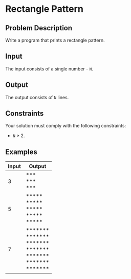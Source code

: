# Rectangle Pattern

## Problem Description

Write a program that prints a rectangle pattern.

## Input

The input consists of a single number - `N`.

## Output

The output consists of `N` lines.

## Constraints

Your solution must comply with the following constraints:

- `N` ≥ 2.

## Examples

|Input|Output|
|-|-|
|3|\*\*\*<br />\*\*\*<br />\*\*\*|
|5|\*\*\*\*\*<br />\*\*\*\*\*<br />\*\*\*\*\*<br />\*\*\*\*\*<br />\*\*\*\*\*|
|7|\*\*\*\*\*\*\*<br />\*\*\*\*\*\*\*<br />\*\*\*\*\*\*\*<br />\*\*\*\*\*\*\*<br />\*\*\*\*\*\*\*<br />\*\*\*\*\*\*\*<br />\*\*\*\*\*\*\*
